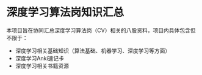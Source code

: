 # 深度学习算法岗知识汇总

本项目旨在协同汇总深度学习算法岗（CV）相关的八股资料，项目内具体包含但不限于：

- 深度学习相关基础知识（算法基础、机器学习、深度学习等方面）
- 深度学习Anki速记卡
- 深度学习相关书籍资源
